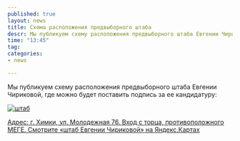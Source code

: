 ```yaml
---
published: true
layout: news
title: Схема расположения предвыборного штаба
descr: Мы публикуем схему расположения предвыборного штаба Евгении Чириковой, где можно будет поставить подпись за ее кандидатуру
time: "13:45"
tag:
categories:
- news

---
```


Мы публикуем схему расположения предвыборного штаба Евгении Чириковой, где можно будет поставить подпись за ее кандидатуру:

<a href="http://maps.yandex.ru/?um=hAqJJYEXrV4r_LDmrZFDpXvGLygcBMHP&l=map" target="_blank">
<img src="http://img-fotki.yandex.ru/get/6508/21992.3c/0_8b437_b549713d_XL.jpg" alt="штаб">

Адрес: г. Химки, ул. Молодежная 76. Вход с торца, противоположного МЕГЕ. Смотрите «штаб Евгении Чириковой» на Яндекс.Картах</a>